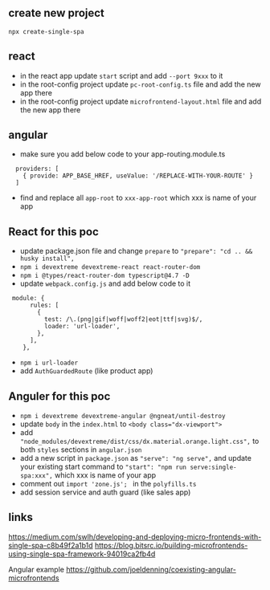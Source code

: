 ## create new project
`npx create-single-spa`

## react
- in the react app update `start` script and add `--port 9xxx` to it
- in the root-config project update `pc-root-config.ts` file and add the new app there
- in the root-config project update `microfrontend-layout.html` file and add the new app there

## angular
- make sure you add below code to your app-routing.module.ts
```
  providers: [
    { provide: APP_BASE_HREF, useValue: '/REPLACE-WITH-YOUR-ROUTE' }
  ]
```
- find and replace all `app-root` to `xxx-app-root` which xxx is name of your app 

## React for this poc
- update package.json file and change `prepare` to `"prepare": "cd .. && husky install",`
- `npm i devextreme devextreme-react react-router-dom`
- `npm i @types/react-router-dom typescript@4.7 -D`
- update `webpack.config.js` and add below code to it
```
 module: {
      rules: [
        {
          test: /\.(png|gif|woff|woff2|eot|ttf|svg)$/,
          loader: 'url-loader',
        },
      ],
    },  
```
- `npm i url-loader`
- add `AuthGuardedRoute` (like product app)

## Anguler for this poc
- `npm i devextreme devextreme-angular @ngneat/until-destroy`
- update `body` in the `index.html` to `<body class="dx-viewport">`
- add `"node_modules/devextreme/dist/css/dx.material.orange.light.css",` to both `styles` sections in `angular.json`
- add a new script in `package.json` as `"serve": "ng serve",` and update your existing start command to `"start": "npm run serve:single-spa:xxx",` which xxx is name of your app 
- comment out `import 'zone.js'; ` in the `polyfills.ts` 
- add session service and auth guard (like sales app)

## links
https://medium.com/swlh/developing-and-deploying-micro-frontends-with-single-spa-c8b49f2a1b1d
https://blog.bitsrc.io/building-microfrontends-using-single-spa-framework-94019ca2fb4d

Angular example
https://github.com/joeldenning/coexisting-angular-microfrontends